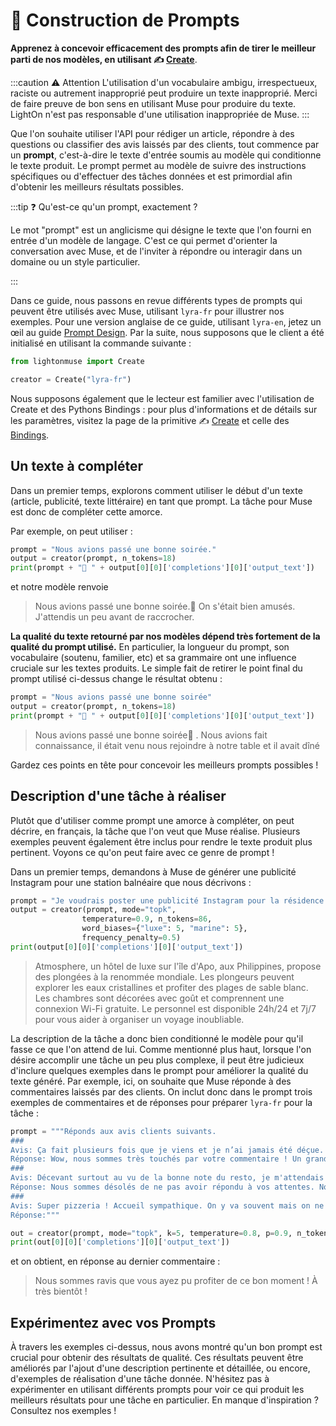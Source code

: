 ---
---

# 📜 Construction de Prompts


**Apprenez à concevoir efficacement des prompts afin de tirer le meilleur parti de nos modèles, en utilisant ✍️ [Create](/api/primitives/create)**.

:::caution ⚠️ Attention
L'utilisation d'un vocabulaire ambigu, irrespectueux, raciste ou autrement inapproprié peut produire un texte inapproprié. Merci de faire preuve de bon sens en utilisant Muse pour produire du texte. LightOn n'est pas responsable d'une utilisation inappropriée de Muse.
:::

Que l'on souhaite utiliser l'API pour rédiger un article, répondre à des questions ou classifier des avis laissés par des clients, tout commence par un **prompt**, c'est-à-dire le texte d'entrée soumis au modèle qui conditionne le texte produit. Le prompt permet au modèle de suivre des instructions spécifiques ou d'effectuer des tâches données et est primordial afin d'obtenir les meilleurs résultats possibles.

:::tip ❓ Qu'est-ce qu'un prompt, exactement ?

Le mot "prompt" est un anglicisme qui désigne le texte que l'on fourni en entrée d'un modèle de langage. C'est ce qui permet d'orienter la conversation avec Muse, et de l'inviter à répondre ou interagir dans un domaine ou un style particulier.

:::

Dans ce guide, nous passons en revue différents types de prompts qui peuvent être utilisés avec Muse, utilisant `lyra-fr` pour illustrer nos exemples. Pour une version anglaise de ce guide, utilisant `lyra-en`, jetez un œil au guide [Prompt Design](/guides/english/prompt). Par la suite, nous supposons que le client a été initialisé en utilisant la commande suivante :

```python
from lightonmuse import Create

creator = Create("lyra-fr")
```

Nous supposons également que le lecteur est familier avec l'utilisation de Create et des Pythons Bindings : pour plus d'informations et de détails sur les paramètres, visitez la page de la primitive ✍️ [Create](/api/primitives/create) et celle des [Bindings](/api/bindings/python).
## Un texte à compléter

Dans un premier temps, explorons comment utiliser le début d'un texte (article, publicité, texte littéraire) en tant que prompt. La tâche pour Muse est donc de compléter cette amorce.

Par exemple, on peut utiliser :

```python
prompt = "Nous avions passé une bonne soirée."
output = creator(prompt, n_tokens=18) 
print(prompt + "🤖 " + output[0][0]['completions'][0]['output_text'])
```

et notre modèle renvoie

> Nous avions passé une bonne soirée.🤖 On s'était bien amusés.
> J'attendis un peu avant de raccrocher.

**La qualité du texte retourné par nos modèles dépend très fortement de la qualité du prompt utilisé.** En particulier, la longueur du prompt, son vocabulaire (soutenu, familier, etc) et sa grammaire ont une influence cruciale sur les textes produits. Le simple fait de retirer le point final du prompt utilisé ci-dessus change le résultat obtenu :

```python
prompt = "Nous avions passé une bonne soirée"
output = creator(prompt, n_tokens=18) 
print(prompt + "🤖 " + output[0][0]['completions'][0]['output_text'])
```

> Nous avions passé une bonne soirée🤖 . Nous avions fait connaissance, il était venu nous rejoindre à notre table et il avait dîné

Gardez ces points en tête pour concevoir les meilleurs prompts possibles !

## Description d'une tâche à réaliser

Plutôt que d'utiliser comme prompt une amorce à compléter, on peut décrire, en français, la tâche que l'on veut que Muse réalise. Plusieurs exemples peuvent également être inclus pour rendre le texte produit plus pertinent. Voyons ce qu'on peut faire avec ce genre de prompt !

Dans un premier temps, demandons à Muse de générer une publicité Instagram pour une station balnéaire que nous décrivons :


```python
prompt = "Je voudrais poster une publicité Instagram pour la résidence de vacances Atmosphère, un hôtel de luxe sur l'île d'Apo, aux Philippines, qui propose des plongées à la renommée mondiale. Voici le texte : '"
output = creator(prompt, mode="topk", 
                temperature=0.9, n_tokens=86, 
                word_biases={"luxe": 5, "marine": 5}, 
                frequency_penalty=0.5)
print(output[0][0]['completions'][0]['output_text'])
```

>Atmosphere, un hôtel de luxe sur l'île d'Apo, aux Philippines, propose des plongées à la renommée mondiale. Les plongeurs peuvent explorer les eaux cristallines et profiter des plages de sable blanc. Les chambres sont décorées avec goût et comprennent une connexion Wi-Fi gratuite. Le personnel est disponible 24h/24 et 7j/7 pour vous aider à organiser un voyage inoubliable.

La description de la tâche a donc bien conditionné le modèle pour qu'il fasse ce que l'on attend de lui. Comme mentionné plus haut, lorsque l'on désire accomplir une tâche un peu plus complexe, il peut être judicieux d'inclure quelques exemples dans le prompt pour améliorer la qualité du texte généré. Par exemple, ici, on souhaite que Muse réponde à des commentaires laissés par des clients. On inclut donc dans le prompt trois exemples de commentaires et de réponses pour préparer `lyra-fr` pour la tâche :

```python
prompt = """Réponds aux avis clients suivants.
###
Avis: Ça fait plusieurs fois que je viens et je n’ai jamais été déçue. L’accueil est chaleureux, les pizzas sont juste parfaites. J’ai enfin goûté un dessert et il était largement à la hauteur du reste ! Bref, au top, j’y retournerai bientôt !
Réponse: Wow, nous sommes très touchés par votre commentaire ! Un grand merci à vous et à très bientôt !
###
Avis: Décevant surtout au vu de la bonne note du resto, je m'attendais à me régaler mais pas vraiment. Le tiramisu, certes bien garni, était très liquide, on aurait dit que c'était mélangé avec de l'eau, et pas très bon. 
Réponse: Nous sommes désolés de ne pas avoir répondu à vos attentes. Nous espérons que vous nous donnerez une autre chance bientôt.
###
Avis: Super pizzeria ! Accueil sympathique. On y va souvent mais on ne s'en lasse pas !
Réponse:"""

out = creator(prompt, mode="topk", k=5, temperature=0.8, p=0.9, n_tokens=20, stop_words=["\n"])
print(out[0][0]['completions'][0]['output_text'])
```

et on obtient, en réponse au dernier commentaire :

> Nous sommes ravis que vous ayez pu profiter de ce bon moment ! À très bientôt !
​
​

## Expérimentez avec vos Prompts

À travers les exemples ci-dessus, nous avons montré qu'un bon prompt est crucial pour obtenir des résultats de qualité. Ces résultats peuvent être améliorés par l'ajout d'une description pertinente et détaillée, ou encore, d'exemples de réalisation d'une tâche donnée. N'hésitez pas à expérimenter en utilisant différents prompts pour voir ce qui produit les meilleurs résultats pour une tâche en particulier. En manque d'inspiration ? Consultez nos exemples !
